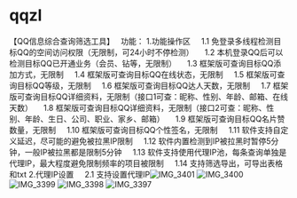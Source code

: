 # qqzl
【QQ信息综合查询筛选工具】  
功能：
1.功能操作区
    1.1 免登录多线程检测目标QQ的空间访问权限（无限制，可24小时不停检测）
    1.2 本机登录QQ后可以检测目标QQ已开通业务（会员、钻等，无限制）
    1.3 框架版可查询目标QQ添加方式，无限制
    1.4 框架版可查询目标QQ在线状态，无限制
    1.5 框架版可查询目标QQ等级，无限制
    1.6 框架版可查询目标QQ达人天数，无限制
    1.7 框架版可查询目标QQ详细资料，无限制（接口1可查：昵称、性别、年龄、邮箱、在线天数）
    1.8 框架版可查询目标QQ详细资料，无限制（接口2可查：昵称、性别、年龄、生日、公司、职业、家乡、邮箱）
    1.9 框架版可查询目标QQ名片赞数量，无限制
    1.10 框架版可查询目标QQ个性签名，无限制
    1.11 软件支持自定义延迟，尽可能的避免被拉黑IP限制
    1.12 软件内置检测到IP被拉黑时暂停5分钟，一般IP被拉黑都是限制5分钟
    1.13 软件支持使用代理IP池，每条查询单独是代理IP，最大程度避免限制频率的项目被限制
    1.14 支持筛选导出，可导出表格和txt
2.代理IP设置
    2.1 支持设置代理IP![IMG_3401](https://github.com/user-attachments/assets/f1041661-d259-49d3-813e-80cabf24b229)
![IMG_3400](https://github.com/user-attachments/assets/c27006d2-6b46-4a98-9418-d87b77add8f5)
![IMG_3399](https://github.com/user-attachments/assets/82a4c271-43bd-46a0-8765-48a58b2e7bcf)
![IMG_3398](https://github.com/user-attachments/assets/c27b8a81-1904-4d2e-afef-fc8f4e66df76)
![IMG_3397](https://github.com/user-attachments/assets/1c1fddab-14cc-45e1-beed-da61b8624fcd)
